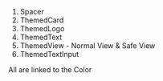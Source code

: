 1. Spacer
2. ThemedCard
3. ThemedLogo
4. ThemedText
5. ThemedView - Normal View & Safe View
6. ThemedTextInput

All are linked to the Color

